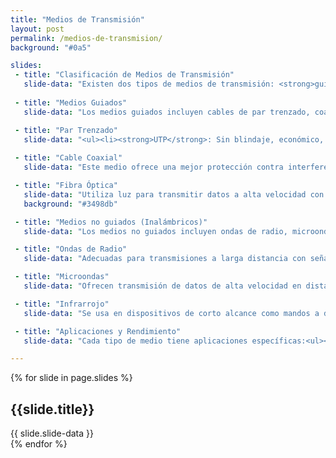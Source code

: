 ```yaml
---
title: "Medios de Transmisión"
layout: post
permalink: /medios-de-transmision/
background: "#0a5"

slides:
 - title: "Clasificación de Medios de Transmisión"
   slide-data: "Existen dos tipos de medios de transmisión: <strong>guiados</strong> e <strong>inalámbricos</strong>, cada uno con características distintas para diferentes aplicaciones."
     
 - title: "Medios Guiados"
   slide-data: "Los medios guiados incluyen cables de par trenzado, coaxial y fibra óptica, adecuados para transmisión de datos en redes locales y de larga distancia."

 - title: "Par Trenzado"
   slide-data: "<ul><li><strong>UTP</strong>: Sin blindaje, económico, pero menos protegido contra interferencias.</li><li><strong>STP</strong>: Con blindaje para reducir interferencias, aunque es más caro y voluminoso.</li></ul>"
   
 - title: "Cable Coaxial"
   slide-data: "Este medio ofrece una mejor protección contra interferencias en comparación con el par trenzado. Se usa en redes de TV y Ethernet. Existen varias categorías específicas para aplicaciones distintas."

 - title: "Fibra Óptica"
   slide-data: "Utiliza luz para transmitir datos a alta velocidad con baja atenuación. Hay dos tipos principales:<ul><li><strong>Multimodo</strong>: Para distancias cortas.</li><li><strong>Monomodo</strong>: Ideal para distancias largas y ancho de banda elevado.</li></ul>"
   background: "#3498db"

 - title: "Medios no guiados (Inalámbricos)"
   slide-data: "Los medios no guiados incluyen ondas de radio, microondas e infrarrojo, útiles en comunicaciones de corta y larga distancia sin necesidad de cables físicos."

 - title: "Ondas de Radio"
   slide-data: "Adecuadas para transmisiones a larga distancia con señales omnidireccionales, útiles en radio AM, FM y televisión."

 - title: "Microondas"
   slide-data: "Ofrecen transmisión de datos de alta velocidad en distancias largas. Necesitan una línea de vista entre las antenas."

 - title: "Infrarrojo"
   slide-data: "Se usa en dispositivos de corto alcance como mandos a distancia. No atraviesa paredes, lo que ayuda a evitar interferencias en espacios cerrados."

 - title: "Aplicaciones y Rendimiento"
   slide-data: "Cada tipo de medio tiene aplicaciones específicas:<ul><li><strong>Par trenzado</strong>: Redes locales y líneas telefónicas.</li><li><strong>Fibra óptica</strong>: Ideal para redes de larga distancia por su velocidad y baja interferencia.</li></ul>"

---
```


{% for slide in page.slides %}                 
<section data-background="{% if slide.image %}{{slide.image}}{% elsif slide.background %}{{slide.background}}{% else %}{{page.background}}{% endif %}">
        <h1>{{slide.title}}</h1>{{ slide.slide-data }}
</section>               
{% endfor %}

